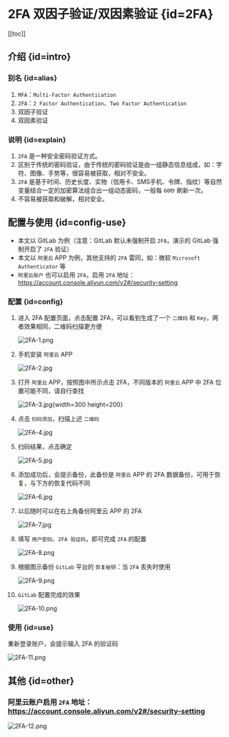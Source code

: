 # 2FA 双因子验证/双因素验证 {id=2FA}

[[toc]]

## 介绍 {id=intro}

### 别名 {id=alias}

1. `MFA`：`Multi-Factor Authentication`
2. `2FA`：`2 Factor Authentication`、`Two Factor Authentication`
3. 双因子验证
4. 双因素验证

### 说明 {id=explain}

1. `2FA` 是一种安全密码验证方式。
2. 区别于传统的密码验证，由于传统的密码验证是由一组静态信息组成，如：字符、图像、手势等，很容易被获取，相对不安全。
3. `2FA` 是基于时间、历史长度、实物（信用卡、SMS手机、令牌、指纹）等自然变量结合一定的加密算法组合出一组动态密码，一般每 `60秒`
   刷新一次。
4. 不容易被获取和破解，相对安全。

## 配置与使用 {id=config-use}

- 本文以 GitLab 为例（注意：GitLab 默认未强制开启 `2FA`，演示的 GitLab 强制开启了 `2FA` 验证）
- 本文以 `阿里云` APP 为例，其他支持的 `2FA` 雷同，如：微软 `Microsoft Authenticator` 等
- `阿里云账户` 也可以启用 `2FA`，启用 `2FA` 地址：https://account.console.aliyun.com/v2#/security-setting

### 配置 {id=config}

1. 进入 2FA 配置页面，点击配置 2FA，可以看到生成了一个 `二维码` 和 `Key`，两者效果相同，二维码扫描更方便

   ![2FA-1.png](static/2FA-1.png)

2. 手机安装 `阿里云` APP

   ![2FA-2.jpg](static/2FA-2.jpg)

3. 打开 `阿里云` APP，按照图中所示点击 2FA，不同版本的 `阿里云` APP 中 2FA 位置可能不同，请自行查找

   ![2FA-3.jpg](static/2FA-3.jpg){width=300 height=200}

4. 点击 `扫码添加`，扫描上述 `二维码`

   ![2FA-4.jpg](static/2FA-4.jpg)

5. 扫码结果，点击确定

   ![2FA-5.jpg](static/2FA-5.jpg)

6. 添加成功后，会提示备份，此备份是 `阿里云` APP 的 2FA 数据备份，可用于恢复，与下方的恢复代码不同

   ![2FA-6.jpg](static/2FA-6.jpg)

7. 以后随时可以在右上角备份阿里云 APP 的 2FA

   ![2FA-7.jpg](static/2FA-7.jpg)

8. 填写 `用户密码`、`2FA 验证码`，即可完成 `2FA` 的配置

   ![2FA-8.png](static/2FA-8.png)

9. 根据图示备份 `GitLab` 平台的 `恢复秘钥`：当 `2FA` 丢失时使用

   ![2FA-9.png](static/2FA-9.png)

10. `GitLab` 配置完成的效果

    ![2FA-10.png](static/2FA-10.png)

### 使用 {id=use}

重新登录账户，会提示输入 2FA 的验证码

![2FA-11.png](static/2FA-11.png)

## 其他 {id=other}

### 阿里云账户启用 `2FA` 地址：https://account.console.aliyun.com/v2#/security-setting

![2FA-12.png](static/2FA-12.png)

<style>
._blog_2FA img {
    max-height: 500px;
}
</style>